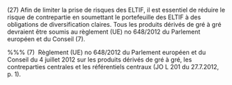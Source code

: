 (27) Afin de limiter la prise de risques des ELTIF, il est essentiel de réduire le risque de contrepartie en soumettant le portefeuille des ELTIF à des obligations de diversification claires. Tous les produits dérivés de gré à gré devraient être soumis au règlement (UE) no 648/2012 du Parlement européen et du Conseil (7).

%%% (7)  Règlement (UE) no 648/2012 du Parlement européen et du Conseil du 4 juillet 2012 sur les produits dérivés de gré à gré, les contreparties centrales et les référentiels centraux (JO L 201 du 27.7.2012, p. 1).